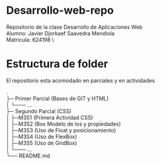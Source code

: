 # Desarrollo-web-repo
Repositorio de la clase Desarrollo de Aplicaciones Web \
Alumno: Javier Djorkaef Saavedra Mendiola \
Matricula: 624198 \

# Estructura de folder

El repositorio esta acomodado en parciales y en actividades

. \
├─ Primer Parcial (Bases de GIT y HTML) \
│ └─── ...\
├─ Segundo Parcial (CSS)\
│ ├─M3S1 (Primera Actividad CSS)\
│ ├─M3S2 (Box Modelo de los y propiedades)\
│ ├─M3S3 (Uso de Float y posicionamiento)\
│ ├─M3S4 (Uso de FlexBox)\
│ ├─M3S5 (Uso de GridBox)\
│ └─── ...\
└── README.md
